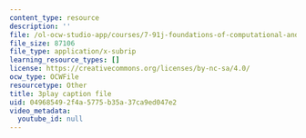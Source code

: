 ```yaml
---
content_type: resource
description: ''
file: /ol-ocw-studio-app/courses/7-91j-foundations-of-computational-and-systems-biology-spring-2014/049685492f4a5775b35a37ca9ed047e2_ZYW2AeDE6wU.vtt
file_size: 87106
file_type: application/x-subrip
learning_resource_types: []
license: https://creativecommons.org/licenses/by-nc-sa/4.0/
ocw_type: OCWFile
resourcetype: Other
title: 3play caption file
uid: 04968549-2f4a-5775-b35a-37ca9ed047e2
video_metadata:
  youtube_id: null
---
```

